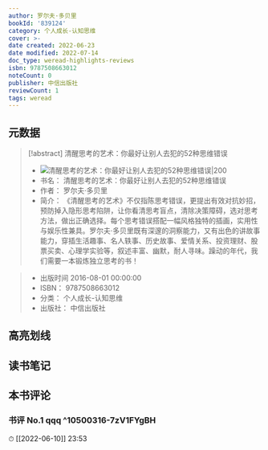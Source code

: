 ```yaml
---
author: 罗尔夫·多贝里
bookId: '839124'
category: 个人成长-认知思维
cover: >-
date created: 2022-06-23
date modified: 2022-07-14
doc_type: weread-highlights-reviews
isbn: 9787508663012
noteCount: 0
publisher: 中信出版社
reviewCount: 1
tags: weread
---
```


## 元数据

> [!abstract] 清醒思考的艺术：你最好让别人去犯的52种思维错误
> - ![ 清醒思考的艺术：你最好让别人去犯的52种思维错误|200](https://wfqqreader-1252317822.image.myqcloud.com/cover/124/839124/t7_839124.jpg)
> - 书名： 清醒思考的艺术：你最好让别人去犯的52种思维错误
> - 作者： 罗尔夫·多贝里
> - 简介： 《清醒思考的艺术》不仅指陈思考错误，更提出有效对抗妙招，预防掉入隐形思考陷阱，让你看清思考盲点，清除决策障碍，选对思考方法，做出正确选择。每个思考错误搭配一幅风格独特的插画，实用性与娱乐性兼具。罗尔夫·多贝里既有深邃的洞察能力，又有出色的讲故事能力，穿插生活趣事、名人轶事、历史故事、爱情关系、投资理财、股票买卖、心理学实验等，叙述丰富、幽默，耐人寻味。躁动的年代，我们需要一本锻炼独立思考的书！

> - 出版时间 2016-08-01 00:00:00
> - ISBN： 9787508663012
> - 分类： 个人成长-认知思维
> - 出版社： 中信出版社

## 高亮划线

## 读书笔记

## 本书评论

### 书评 No.1 qqq ^10500316-7zV1FYgBH

⏱ [[2022-06-10]] 23:53
